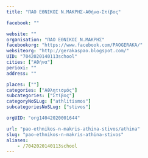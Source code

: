 ```yaml
---
title: "ΠΑΟ ΕΘΝΙΚΟΣ Ν.ΜΑΚΡΗΣ-Αθήνα-Στίβος"

facebook: ""

website: ""
organisation: "ΠΑΟ ΕΘΝΙΚΟΣ Ν.ΜΑΚΡΗΣ"
facebookorg: "https://www.facebook.com/PAOGERAKA/"
websiteorg: "http://gerakaspao.blogspot.com/"
UID: "7042020140113school"
cities: ["Αθήνα"]
perioxi: ""
address: ""

places: [""]
categories: ["Αθλητισμός"]
subcategories: ["Στίβος"]
categoryNoSLug: ["athlitismos"]
subcategoriesNoSLug: ["stivos"]

orgUID: "org14042020001644"

url: "pao-ethnikos-n-makris-athina-stivos/athina"
slug: "pao-ethnikos-n-makris-athina-stivos"
aliases:
    - /7042020140113school
---
```





